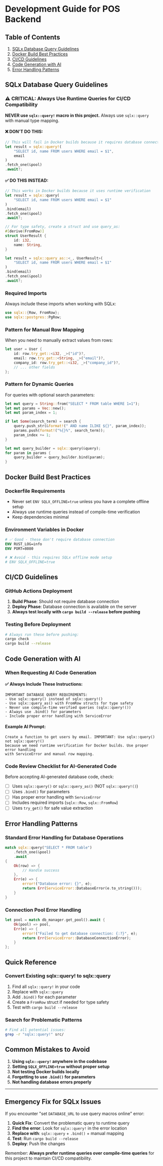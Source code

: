 # Development Guide for POS Backend

## Table of Contents
1. [SQLx Database Query Guidelines](#sqlx-database-query-guidelines)
2. [Docker Build Best Practices](#docker-build-best-practices)
3. [CI/CD Guidelines](#cicd-guidelines)
4. [Code Generation with AI](#code-generation-with-ai)
5. [Error Handling Patterns](#error-handling-patterns)

## SQLx Database Query Guidelines

### ⚠️ CRITICAL: Always Use Runtime Queries for CI/CD Compatibility

**NEVER use `sqlx::query!` macro in this project.** Always use `sqlx::query` with manual type mapping.

#### ❌ DON'T DO THIS:
```rust
// This will fail in Docker builds because it requires database connection at compile time
let result = sqlx::query!(
    "SELECT id, name FROM users WHERE email = $1",
    email
)
.fetch_one(&pool)
.await?;
```

#### ✅ DO THIS INSTEAD:
```rust
// This works in Docker builds because it uses runtime verification
let result = sqlx::query(
    "SELECT id, name FROM users WHERE email = $1"
)
.bind(email)
.fetch_one(&pool)
.await?;

// For type safety, create a struct and use query_as:
#[derive(FromRow)]
struct UserResult {
    id: i32,
    name: String,
}

let result = sqlx::query_as::<_, UserResult>(
    "SELECT id, name FROM users WHERE email = $1"
)
.bind(email)
.fetch_one(&pool)
.await?;
```

### Required Imports
Always include these imports when working with SQLx:
```rust
use sqlx::{Row, FromRow};
use sqlx::postgres::PgRow;
```

### Pattern for Manual Row Mapping
When you need to manually extract values from rows:
```rust
let user = User {
    id: row.try_get::<i32, _>("id")?,
    email: row.try_get::<String, _>("email")?,
    company_id: row.try_get::<i32, _>("company_id")?,
    // ... other fields
};
```

### Pattern for Dynamic Queries
For queries with optional search parameters:
```rust
let mut query = String::from("SELECT * FROM table WHERE 1=1");
let mut params = Vec::new();
let mut param_index = 1;

if let Some(search_term) = search {
    query.push_str(&format!(" AND name ILIKE ${}", param_index));
    params.push(format!("%{}%", search_term));
    param_index += 1;
}

let mut query_builder = sqlx::query(&query);
for param in params {
    query_builder = query_builder.bind(param);
}
```

## Docker Build Best Practices

### Dockerfile Requirements
- Never set `ENV SQLX_OFFLINE=true` unless you have a complete offline setup
- Always use runtime queries instead of compile-time verification
- Keep dependencies minimal

### Environment Variables in Docker
```dockerfile
# ✅ Good - these don't require database connection
ENV RUST_LOG=info
ENV PORT=8080

# ❌ Avoid - this requires SQLx offline mode setup
# ENV SQLX_OFFLINE=true
```

## CI/CD Guidelines

### GitHub Actions Deployment
1. **Build Phase**: Should not require database connection
2. **Deploy Phase**: Database connection is available on the server
3. **Always test locally with `cargo build --release` before pushing**

### Testing Before Deployment
```bash
# Always run these before pushing:
cargo check
cargo build --release
```

## Code Generation with AI

### When Requesting AI Code Generation

#### ✅ Always Include These Instructions:
```
IMPORTANT DATABASE QUERY REQUIREMENTS:
- Use sqlx::query() instead of sqlx::query!()
- Use sqlx::query_as() with FromRow structs for type safety
- Never use compile-time verified queries (sqlx::query!())
- Always use .bind() for parameters
- Include proper error handling with ServiceError
```

#### Example AI Prompt:
```
Create a function to get users by email. IMPORTANT: Use sqlx::query() not sqlx::query!() 
because we need runtime verification for Docker builds. Use proper error handling 
with ServiceError and manual row mapping.
```

### Code Review Checklist for AI-Generated Code
Before accepting AI-generated database code, check:
- [ ] Uses `sqlx::query()` or `sqlx::query_as()` (NOT `sqlx::query!()`)
- [ ] Uses `.bind()` for parameters
- [ ] Has proper error handling with `ServiceError`
- [ ] Includes required imports (`sqlx::Row`, `sqlx::FromRow`)
- [ ] Uses `try_get()` for safe value extraction

## Error Handling Patterns

### Standard Error Handling for Database Operations
```rust
match sqlx::query("SELECT * FROM table")
    .fetch_one(&pool)
    .await 
{
    Ok(row) => {
        // Handle success
    },
    Err(e) => {
        error!("Database error: {}", e);
        return Err(ServiceError::DatabaseError(e.to_string()));
    }
}
```

### Connection Pool Error Handling
```rust
let pool = match db_manager.get_pool().await {
    Ok(pool) => pool,
    Err(e) => {
        error!("Failed to get database connection: {:?}", e);
        return Err(ServiceError::DatabaseConnectionError);
    }
};
```

## Quick Reference

### Convert Existing sqlx::query! to sqlx::query
1. Find all `sqlx::query!` in your code
2. Replace with `sqlx::query` 
3. Add `.bind()` for each parameter
4. Create a `FromRow` struct if needed for type safety
5. Test with `cargo build --release`

### Search for Problematic Patterns
```bash
# Find all potential issues:
grep -r "sqlx::query!" src/
```

## Common Mistakes to Avoid

1. **Using `sqlx::query!` anywhere in the codebase**
2. **Setting `SQLX_OFFLINE=true` without proper setup**
3. **Not testing Docker builds locally**
4. **Forgetting to use `.bind()` for parameters**
5. **Not handling database errors properly**

---

## Emergency Fix for SQLx Issues

If you encounter "set `DATABASE_URL` to use query macros online" error:

1. **Quick Fix**: Convert the problematic query to runtime query
2. **Find the error**: Look for `sqlx::query!` in the error location
3. **Replace with**: `sqlx::query` + `.bind()` + manual mapping
4. **Test**: Run `cargo build --release`
5. **Deploy**: Push the changes

Remember: **Always prefer runtime queries over compile-time queries** for this project to maintain CI/CD compatibility.
